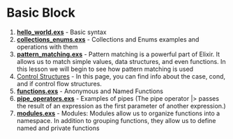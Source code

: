 # Basic Block
1. **[hello_world.exs](hello_world.exs)** - Basic syntax
2. **[collections_enums.exs](collections_enums.exs)** - Collections and Enums examples and operations with them
3. **[pattern_matching.exs](pattern_matching.exs)** - Pattern matching is a powerful part of Elixir. It allows us to match simple values, data structures, and even functions. In this lesson we will begin to see how pattern matching is used
4. [Control Structures](https://elixir-lang.org/getting-started/case-cond-and-if.html#cond) - In this page, you can find info about the case, cond, and if control flow structures.
5. **[functions.exs](functions.exs)** - Anonymous and Named Functions
6. **[pipe_operators.exs](pipe_operators.exs)** - Examples of pipes (The pipe operator |> passes the result of an expression as the first parameter of another expression.)                                                                                     
7. **[modules.exs](modules.exs)** - Modules: Modules allow us to organize functions into a namespace. In addition to grouping functions, they allow us to define named and private functions